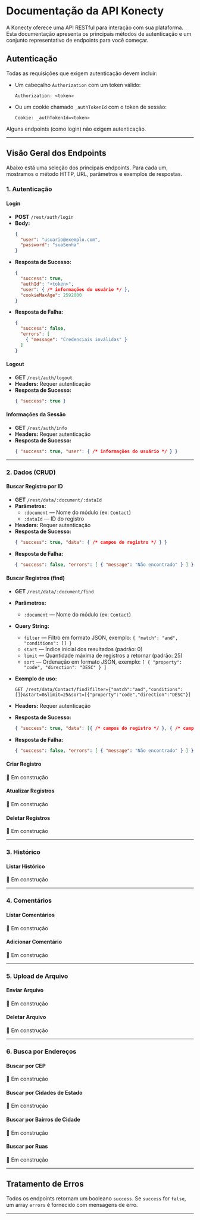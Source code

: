 # Documentação da API Konecty

A Konecty oferece uma API RESTful para interação com sua plataforma. Esta documentação apresenta os principais métodos de autenticação e um conjunto representativo de endpoints para você começar.

## Autenticação

Todas as requisições que exigem autenticação devem incluir:

- Um cabeçalho `Authorization` com um token válido:
  ```http
  Authorization: <token>
  ```
- Ou um cookie chamado `_authTokenId` com o token de sessão:
  ```http
  Cookie: _authTokenId=<token>
  ```

Alguns endpoints (como login) não exigem autenticação.

---

## Visão Geral dos Endpoints

Abaixo está uma seleção dos principais endpoints. Para cada um, mostramos o método HTTP, URL, parâmetros e exemplos de respostas.

### 1. Autenticação

#### Login
- **POST** `/rest/auth/login`
- **Body:**
  ```json
  {
    "user": "usuario@exemplo.com",
    "password": "suaSenha"
  }
  ```
- **Resposta de Sucesso:**
  ```json
  {
    "success": true,
    "authId": "<token>",
    "user": { /* informações do usuário */ },
    "cookieMaxAge": 2592000
  }
  ```
- **Resposta de Falha:**
  ```json
  {
    "success": false,
    "errors": [
      { "message": "Credenciais inválidas" }
    ]
  }
  ```

#### Logout
- **GET** `/rest/auth/logout`
- **Headers:** Requer autenticação
- **Resposta de Sucesso:**
  ```json
  { "success": true }
  ```

#### Informações da Sessão
- **GET** `/rest/auth/info`
- **Headers:** Requer autenticação
- **Resposta de Sucesso:**
  ```json
  { "success": true, "user": { /* informações do usuário */ } }
  ```

---

### 2. Dados (CRUD)

#### Buscar Registro por ID
- **GET** `/rest/data/:document/:dataId`
- **Parâmetros:**
  - `:document` — Nome do módulo (ex: `Contact`)
  - `:dataId` — ID do registro
- **Headers:** Requer autenticação
- **Resposta de Sucesso:**
  ```json
  { "success": true, "data": { /* campos do registro */ } }
  ```
- **Resposta de Falha:**
  ```json
  { "success": false, "errors": [ { "message": "Não encontrado" } ] }
  ```

#### Buscar Registros (find)
- **GET** `/rest/data/:document/find`
- **Parâmetros:**
  - `:document` — Nome do módulo (ex: `Contact`)

- **Query String:**
  - `filter` — Filtro em formato JSON, exemplo: `{ "match": "and", "conditions": [] }`
  - `start` — Índice inicial dos resultados (padrão: 0)
  - `limit` — Quantidade máxima de registros a retornar (padrão: 25)
  - `sort` — Ordenação em formato JSON, exemplo: `[ { "property": "code", "direction": "DESC" } ]`

- **Exemplo de uso:**
  ```http
  GET /rest/data/Contact/find?filter={"match":"and","conditions":[]}&start=0&limit=25&sort=[{"property":"code","direction":"DESC"}]
  ```

- **Headers:** Requer autenticação
- **Resposta de Sucesso:**
  ```json
  { "success": true, "data": [{ /* campos do registro */ }, { /* campos do registro */  }, ...] }
  ```
- **Resposta de Falha:**
  ```json
  { "success": false, "errors": [ { "message": "Não encontrado" } ] }
  ```

#### Criar Registro

🚧 Em construção

#### Atualizar Registros

🚧 Em construção

#### Deletar Registros

🚧 Em construção

---

### 3. Histórico

#### Listar Histórico

🚧 Em construção

---

### 4. Comentários

#### Listar Comentários

🚧 Em construção

#### Adicionar Comentário

🚧 Em construção

---

### 5. Upload de Arquivo

#### Enviar Arquivo

🚧 Em construção

#### Deletar Arquivo

🚧 Em construção

---

### 6. Busca por Endereços

#### Buscar por CEP

🚧 Em construção

#### Buscar por Cidades de Estado

🚧 Em construção

#### Buscar por Bairros de Cidade

🚧 Em construção

#### Buscar por Ruas

🚧 Em construção

---

## Tratamento de Erros

Todos os endpoints retornam um booleano `success`. Se `success` for `false`, um array `errors` é fornecido com mensagens de erro.

---



